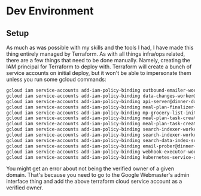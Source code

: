 # Dev Environment

## Setup

As much as was possible with my skills and the tools I had, I have made this thing entirely managed by Terraform. As with
all things infra/ops related, there are a few things that need to be done manually. Namely, creating the IAM principal
for Terraform to deploy with. Terraform will create a bunch of service accounts on initial deploy, but it won't be able 
to impersonate them unless you run some gcloud commands:

```bash
gcloud iam service-accounts add-iam-policy-binding outbound-emailer-worker@dinner-done-better-dev.iam.gserviceaccount.com --member serviceAccount:terraform-cloud@dinner-done-better-dev.iam.gserviceaccount.com --role roles/iam.serviceAccountUser
gcloud iam service-accounts add-iam-policy-binding data-changes-worker@dinner-done-better-dev.iam.gserviceaccount.com --member serviceAccount:terraform-cloud@dinner-done-better-dev.iam.gserviceaccount.com --role roles/iam.serviceAccountUser
gcloud iam service-accounts add-iam-policy-binding api-server@dinner-done-better-dev.iam.gserviceaccount.com --member serviceAccount:terraform-cloud@dinner-done-better-dev.iam.gserviceaccount.com --role roles/iam.serviceAccountUser
gcloud iam service-accounts add-iam-policy-binding meal-plan-finalizer-worker@dinner-done-better-dev.iam.gserviceaccount.com --member serviceAccount:terraform-cloud@dinner-done-better-dev.iam.gserviceaccount.com --role roles/iam.serviceAccountUser
gcloud iam service-accounts add-iam-policy-binding mp-grocery-list-init-worker@dinner-done-better-dev.iam.gserviceaccount.com --member serviceAccount:terraform-cloud@dinner-done-better-dev.iam.gserviceaccount.com --role roles/iam.serviceAccountUser
gcloud iam service-accounts add-iam-policy-binding meal-plan-task-create-worker@dinner-done-better-dev.iam.gserviceaccount.com --member serviceAccount:terraform-cloud@dinner-done-better-dev.iam.gserviceaccount.com --role roles/iam.serviceAccountUser
gcloud iam service-accounts add-iam-policy-binding meal-plan-task-create-worker@dinner-done-better-dev.iam.gserviceaccount.com --member serviceAccount:terraform-cloud@dinner-done-better-dev.iam.gserviceaccount.com --role roles/iam.serviceAccountUser
gcloud iam service-accounts add-iam-policy-binding search-indexer-worker@dinner-done-better-dev.iam.gserviceaccount.com --member serviceAccount:terraform-cloud@dinner-done-better-dev.iam.gserviceaccount.com --role roles/iam.serviceAccountUser
gcloud iam service-accounts add-iam-policy-binding search-indexer-worker@dinner-done-better-dev.iam.gserviceaccount.com --member serviceAccount:terraform-cloud@dinner-done-better-dev.iam.gserviceaccount.com --role roles/iam.serviceAccountUser
gcloud iam service-accounts add-iam-policy-binding search-data-index-scheduler@dinner-done-better-dev.iam.gserviceaccount.com --member serviceAccount:terraform-cloud@dinner-done-better-dev.iam.gserviceaccount.com --role roles/iam.serviceAccountUser
gcloud iam service-accounts add-iam-policy-binding email-prober@dinner-done-better-dev.iam.gserviceaccount.com --member serviceAccount:terraform-cloud@dinner-done-better-dev.iam.gserviceaccount.com --role roles/iam.serviceAccountUser
gcloud iam service-accounts add-iam-policy-binding webhook-executor-worker@dinner-done-better-dev.iam.gserviceaccount.com --member serviceAccount:terraform-cloud@dinner-done-better-dev.iam.gserviceaccount.com --role roles/iam.serviceAccountUser
gcloud iam service-accounts add-iam-policy-binding kubernetes-service-account@dinner-done-better-dev.iam.gserviceaccount.com --member serviceAccount:terraform-cloud@dinner-done-better-dev.iam.gserviceaccount.com --role roles/iam.serviceAccountUser
```

You might get an error about not being the verified owner of a given domain. That's because you need to go to the Google Webmaster's admin interface thing and add the above terraform cloud service account as a verified owner.
